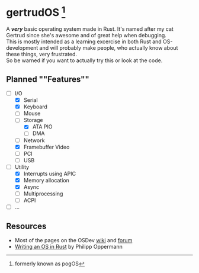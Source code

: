 # gertrudOS [^1]
[^1]: formerly known as pogOS

A **_very_** basic operating system made in Rust. It's named after my cat Gertrud since she's awesome and of great help when debugging.
<br/>
This is mostly intended as a learning excercise in both Rust and OS-development and will probably make people, who actually know about these things, very frustrated.
<br/>
So be warned if you want to actually try this or look at the code.

## Planned ""Features""

- [ ] I/O
  - [x] Serial
  - [x] Keyboard
  - [ ] Mouse
  - [ ] Storage
    - [x] ATA PIO
    - [ ] DMA
  - [ ] Network
  - [x] Framebuffer Video
  - [ ] PCI
  - [ ] USB
- [ ] Utility
  - [x] Interrupts using APIC
  - [x] Memory allocation
  - [x] Async
  - [ ] Multiprocessing
  - [ ] ACPI
- [ ] ...

## Resources

- Most of the pages on the OSDev [wiki](https://wiki.osdev.org) and [forum](https://forum.osdev.org/)
- [Writing an OS in Rust](https://os.phil-opp.com/) by Philipp Oppermann
